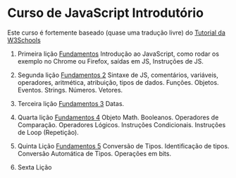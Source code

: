 # Curso de JavaScript Introdutório

Este curso é fortemente baseado (quase uma tradução livre) do [Tutorial da W3Schools](https://www.w3schools.com/js/)

  1. Primeira lição [Fundamentos](fundamento_js.md)
  Introdução ao JavaScript, como rodar os exemplo no Chrome ou Firefox,
  saídas em JS, Instruções de JS.

  2. Segunda lição [Fundamentos 2](fundamentos2_js.md)
  Sintaxe de JS, comentários, variáveis, operadores, aritmética, atribuição,
  tipos de dados. Funções. Objetos. Eventos. Strings. Números. Vetores.

  3. Terceira lição [Fundamentos 3](fundamentos3_js.md)
   Datas.

  4. Quarta lição [Fundamentos 4](fundamentos4_js.md)
  Objeto Math. Booleanos. Operadores de Comparação. Operadores Lógicos.
  Instruções Condicionais. Instruções de Loop (Repetição).

  5. Quinta Lição [Fundamentos 5](fundamentos5_js.md)
  Conversão de Tipos. Identificação de tipos. Conversão Automática de Tipos.
  Operações em bits. 

  6. Sexta Lição
